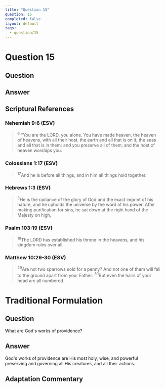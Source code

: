 ```yaml
---
title: "Question 15"
question: 15
completed: false
layout: default
tags:
  - question/15
---
```

# Question 15

## Question


## Answer


## Scriptural References
### Nehemiah 9:6 (ESV)
> <sup>6</sup> “You are the LORD, you alone. You have made heaven, the heaven of heavens, with all their host, the earth and all that is on it, the seas and all that is in them; and you preserve all of them; and the host of heaven worships you.

### Colossians 1:17 (ESV)
> <sup>17</sup>And he is before all things, and in him all things hold together.

### Hebrews 1:3 (ESV)
> <sup>3</sup>He is the radiance of the glory of God and the exact imprint of his nature, and he upholds the universe by the word of his power. After making purification for sins, he sat down at the right hand of the Majesty on high,

### Psalm 103:19 (ESV)
> <sup>19</sup>The LORD has established his throne in the heavens, and his kingdom rules over all.

### Matthew 10:29-30 (ESV)
> <sup>29</sup>Are not two sparrows sold for a penny? And not one of them will fall to the ground apart from your Father.
> <sup>30</sup>But even the hairs of your head are all numbered.

# Traditional Formulation
## Question
What are God's works of providence?

## Answer
God's works of providence are His most holy, wise, and powerful preserving and governing all His creatures, and all their actions.

## Adaptation Commentary
